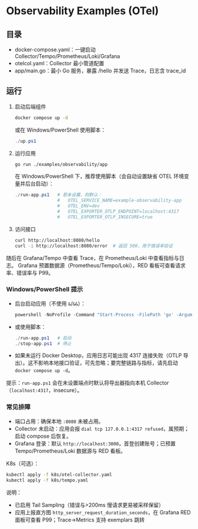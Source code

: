 # Observability Examples (OTel)

## 目录

- docker-compose.yaml：一键启动 Collector/Tempo/Prometheus/Loki/Grafana
- otelcol.yaml：Collector 最小管道配置
- app/main.go：最小 Go 服务，暴露 /hello 并发送 Trace，日志含 trace_id

## 运行

1. 启动后端组件

    ```bash
    docker compose up -d
    ```

   或在 Windows/PowerShell 使用脚本：

   ```powershell
   ./up.ps1
   ```

2. 运行应用

    ```bash
    go run ./examples/observability/app
    ```

   在 Windows/PowerShell 下，推荐使用脚本（会自动设置缺省 OTEL 环境变量并后台启动）：

   ```powershell
   ./run-app.ps1   # 若未设置，则默认：
                   #   OTEL_SERVICE_NAME=example-observability-app
                   #   OTEL_ENV=dev
                   #   OTEL_EXPORTER_OTLP_ENDPOINT=localhost:4317
                   #   OTEL_EXPORTER_OTLP_INSECURE=true
   ```

3. 访问接口

    ```bash
    curl http://localhost:8080/hello
    curl -i http://localhost:8080/error  # 返回 500，用于错误率验证
    ```

随后在 Grafana/Tempo 中查看 Trace，在 Prometheus/Loki 中查看指标与日志。
Grafana 预置数据源（Prometheus/Tempo/Loki），RED 看板可查看请求率、错误率与 P99。

### Windows/PowerShell 提示

- 后台启动应用（不使用 `&`/`&&`）：

  ```powershell
  powershell -NoProfile -Command "Start-Process -FilePath 'go' -ArgumentList 'run ./app' -WorkingDirectory 'G:\_src\golang\golang\examples\observability' -WindowStyle Hidden"
  ```

- 或使用脚本：

  ```powershell
  ./run-app.ps1   # 启动
  ./stop-app.ps1  # 停止
  ```

- 如果未运行 Docker Desktop，应用日志可能出现 4317 连接失败（OTLP 导出）。这不影响本地接口验证，可先忽略；要完整链路与指标，请先启动 `docker compose up -d`。

提示：`run-app.ps1` 会在未设置端点时默认将导出器指向本机 Collector（`localhost:4317`，insecure）。

### 常见排障

- 端口占用：确保本地 `:8080` 未被占用。
- Collector 未启动：应用会报 `dial tcp 127.0.0.1:4317 refused`，属预期；启动 compose 后恢复。
- Grafana 登录：默认 `http://localhost:3000`，首登创建账号；已预置 Tempo/Prometheus/Loki 数据源与 RED 看板。

K8s（可选）：

```bash
kubectl apply -f k8s/otel-collector.yaml
kubectl apply -f k8s/tempo.yaml
```

说明：

- 已启用 Tail Sampling（错误与>200ms 慢请求更易被采样保留）
- 应用上报直方图 `http_server_request_duration_seconds`，在 Grafana RED 面板可查看 P99；Trace→Metrics 支持 exemplars 跳转
